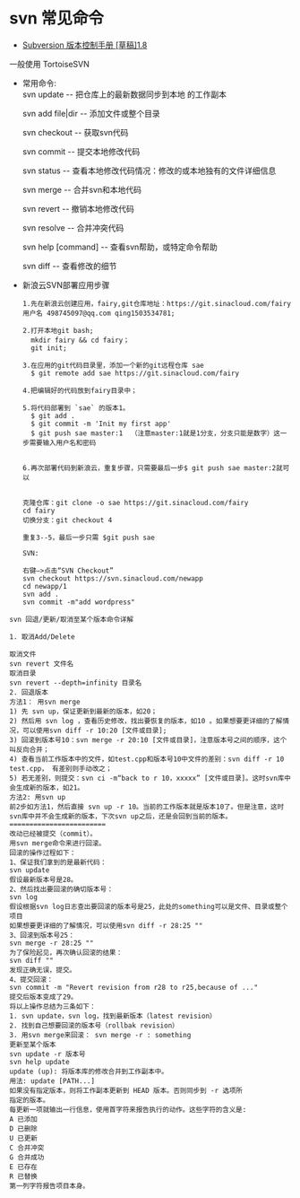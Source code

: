 # svn 常见命令


* [Subversion 版本控制手册 [草稿]1.8](http://svnbook.red-bean.com/nightly/zh/svn-book.html#svn.tour.cycle.resolve.diff)

一般使用 TortoiseSVN

* 常用命令:  
  svn update  -- 把仓库上的最新数据同步到本地 的工作副本

  svn add file|dir -- 添加文件或整个目录

  svn checkout -- 获取svn代码

  svn commit  -- 提交本地修改代码

  svn status    -- 查看本地修改代码情况：修改的或本地独有的文件详细信息

  svn merge   -- 合并svn和本地代码

  svn revert   -- 撤销本地修改代码

  svn resolve -- 合并冲突代码

  svn help [command] -- 查看svn帮助，或特定命令帮助
  
  svn diff -- 查看修改的细节
  
  
* 新浪云SVN部署应用步骤
  ```
  1.先在新浪云创建应用，fairy,git仓库地址：https://git.sinacloud.com/fairy   用户名 498745097@qq.com qing1503534781;

  2.打开本地git bash;
	mkdir fairy && cd fairy；
	git init;

  3.在应用的git代码目录里，添加一个新的git远程仓库 sae
	$ git remote add sae https://git.sinacloud.com/fairy

  4.把编辑好的代码放到fairy目录中；

  5.将代码部署到 `sae` 的版本1。
	$ git add .
	$ git commit -m 'Init my first app'
	$ git push sae master:1  （注意master:1就是1分支，分支只能是数字）这一步需要输入用户名和密码


  6.再次部署代码到新浪云，重复步骤，只需要最后一步$ git push sae master:2就可以


  克隆仓库：git clone -o sae https://git.sinacloud.com/fairy
  cd fairy
  切换分支：git checkout 4

  重复3--5，最后一步只需 $git push sae
  
  SVN:
  
  右键–>点击“SVN Checkout”
  svn checkout https://svn.sinacloud.com/newapp
  cd newapp/1
  svn add .
  svn commit -m"add wordpress"
  ```

```
svn 回退/更新/取消至某个版本命令详解

1. 取消Add/Delete

取消文件
svn revert 文件名
取消目录
svn revert --depth=infinity 目录名
2. 回退版本
方法1： 用svn merge
1) 先 svn up，保证更新到最新的版本，如20；
2) 然后用 svn log ，查看历史修改，找出要恢复的版本，如10 。如果想要更详细的了解情况，可以使用svn diff -r 10:20 [文件或目录];
3) 回滚到版本号10：svn merge -r 20:10 [文件或目录]，注意版本号之间的顺序，这个叫反向合并；
4) 查看当前工作版本中的文件，如test.cpp和版本号10中文件的差别：svn diff -r 10 test.cpp， 有差别则手动改之；
5) 若无差别，则提交：svn ci -m“back to r 10，xxxxx” [文件或目录]。这时svn库中会生成新的版本，如21。
方法2: 用svn up
前2步如方法1，然后直接 svn up -r 10。当前的工作版本就是版本10了。但是注意，这时svn库中并不会生成新的版本，下次svn up之后，还是会回到当前的版本。
========================
改动已经被提交（commit）。
用svn merge命令来进行回滚。
回滚的操作过程如下：
1、保证我们拿到的是最新代码：
svn update
假设最新版本号是28。
2、然后找出要回滚的确切版本号：
svn log
假设根据svn log日志查出要回滚的版本号是25，此处的something可以是文件、目录或整个项目
如果想要更详细的了解情况，可以使用svn diff -r 28:25 ""
3、回滚到版本号25：
svn merge -r 28:25 ""
为了保险起见，再次确认回滚的结果：
svn diff ""
发现正确无误，提交。
4、提交回滚：
svn commit -m "Revert revision from r28 to r25,because of ..."
提交后版本变成了29。
将以上操作总结为三条如下：
1. svn update，svn log，找到最新版本（latest revision）
2. 找到自己想要回滚的版本号（rollbak revision）
3. 用svn merge来回滚： svn merge -r : something
更新至某个版本
svn update -r 版本号
svn help update
update (up): 将版本库的修改合并到工作副本中。
用法: update [PATH...]
如果没有指定版本，则将工作副本更新到 HEAD 版本。否则同步到 -r 选项所
指定的版本。
每更新一项就输出一行信息，使用首字符来报告执行的动作。这些字符的含义是:
A 已添加
D 已删除
U 已更新
C 合并冲突
G 合并成功
E 已存在
R 已替换
第一列字符报告项目本身。
```
